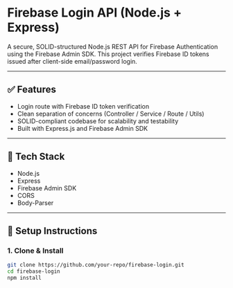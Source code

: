 # Firebase Login API (Node.js + Express)

A secure, SOLID-structured Node.js REST API for Firebase Authentication using the Firebase Admin SDK. This project verifies Firebase ID tokens issued after client-side email/password login.

---

## ✅ Features

- Login route with Firebase ID token verification
- Clean separation of concerns (Controller / Service / Route / Utils)
- SOLID-compliant codebase for scalability and testability
- Built with Express.js and Firebase Admin SDK

---

## 🔧 Tech Stack

- Node.js
- Express
- Firebase Admin SDK
- CORS
- Body-Parser

---

## 🚀 Setup Instructions

### 1. Clone & Install
```bash
git clone https://github.com/your-repo/firebase-login.git
cd firebase-login
npm install
